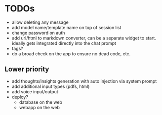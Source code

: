 # TODOs

- allow deleting any message
- add model name/template name on top of session list
- change password on auth
- add url/html to markdown converter, can be a separate widget to start. ideally gets integrated directly into the chat prompt
- tags?
- do a broad check on the app to ensure no dead code, etc.

## Lower priority

- add thoughts/insights generation with auto injection via system prompt
- add additional input types (pdfs, html)
- add voice input/output
- deploy?
  - database on the web
  - webapp on the web

